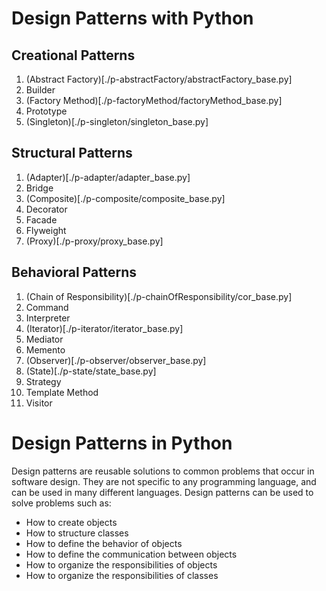 # Design Patterns with Python

## Creational Patterns

1. (Abstract Factory)[./p-abstractFactory/abstractFactory_base.py]
1. Builder
1. (Factory Method)[./p-factoryMethod/factoryMethod_base.py]
1. Prototype
1. (Singleton)[./p-singleton/singleton_base.py]

## Structural Patterns

1. (Adapter)[./p-adapter/adapter_base.py]
1. Bridge
1. (Composite)[./p-composite/composite_base.py]
1. Decorator
1. Facade
1. Flyweight
1. (Proxy)[./p-proxy/proxy_base.py]

## Behavioral Patterns

1. (Chain of Responsibility)[./p-chainOfResponsibility/cor_base.py]
1. Command
1. Interpreter
1. (Iterator)[./p-iterator/iterator_base.py]
1. Mediator
1. Memento
1. (Observer)[./p-observer/observer_base.py]
1. (State)[./p-state/state_base.py]
1. Strategy
1. Template Method
1. Visitor

# Design Patterns in Python

Design patterns are reusable solutions to common problems that occur in software design. They are not specific to any programming language, and can be used in many different languages. Design patterns can be used to solve problems such as:

- How to create objects
- How to structure classes
- How to define the behavior of objects
- How to define the communication between objects
- How to organize the responsibilities of objects
- How to organize the responsibilities of classes
